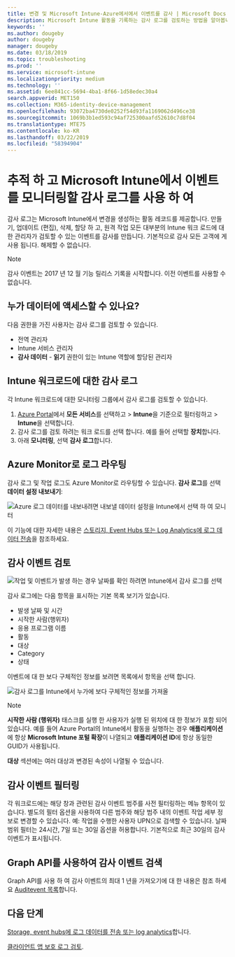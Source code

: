 ```yaml
---
title: 변경 및 Microsoft Intune-Azure에서에서 이벤트를 감사 | Microsoft Docs
description: Microsoft Intune 활동을 기록하는 감사 로그를 검토하는 방법을 알아봅니다.
keywords: ''
ms.author: dougeby
author: dougeby
manager: dougeby
ms.date: 03/18/2019
ms.topic: troubleshooting
ms.prod: ''
ms.service: microsoft-intune
ms.localizationpriority: medium
ms.technology: ''
ms.assetid: 6ee841cc-5694-4ba1-8f66-1d58edec30a4
search.appverid: MET150
ms.collection: M365-identity-device-management
ms.openlocfilehash: 93072ba4730de0252f54d93fa1169062d496ce38
ms.sourcegitcommit: 1069b3b1ed593c94af725300aafd52610c7d8f04
ms.translationtype: MTE75
ms.contentlocale: ko-KR
ms.lasthandoff: 03/22/2019
ms.locfileid: "58394904"
---
```

# <a name="use-audit-logs-to-track-and-monitor-events-in-microsoft-intune"></a>추적 하 고 Microsoft Intune에서 이벤트를 모니터링할 감사 로그를 사용 하 여

감사 로그는 Microsoft Intune에서 변경을 생성하는 활동 레코드를 제공합니다. 만들기, 업데이트 (편집), 삭제, 할당 하 고, 원격 작업 모든 대부분의 Intune 워크 로드에 대 한 관리자가 검토할 수 있는 이벤트를 감사를 만듭니다. 기본적으로 감사 모든 고객에 게 사용 됩니다. 해제할 수 없습니다.

> [!NOTE]
> 감사 이벤트는 2017 년 12 월 기능 릴리스 기록을 시작합니다. 이전 이벤트를 사용할 수 없습니다.

## <a name="who-can-access-the-data"></a>누가 데이터에 액세스할 수 있나요?

다음 권한을 가진 사용자는 감사 로그를 검토할 수 있습니다.

- 전역 관리자
- Intune 서비스 관리자
- **감사 데이터** - **읽기** 권한이 있는 Intune 역할에 할당된 관리자

## <a name="audit-logs-for-intune-workloads"></a>Intune 워크로드에 대한 감사 로그

각 Intune 워크로드에 대한 모니터링 그룹에서 감사 로그를 검토할 수 있습니다.

1. [Azure Portal](https://portal.azure.com/)에서 **모든 서비스**를 선택하고 > **Intune**을 기준으로 필터링하고 > **Intune**을 선택합니다.
2. 감사 로그를 검토 하려는 워크 로드를 선택 합니다. 예를 들어 선택할 **장치**합니다.
3. 아래 **모니터링**, 선택 **감사 로그**합니다.

## <a name="route-logs-to-azure-monitor"></a>Azure Monitor로 로그 라우팅

감사 로그 및 작업 로그도 Azure Monitor로 라우팅할 수 있습니다. **감사 로그**를 선택 **데이터 설정 내보내기**:

![Azure 로그 데이터를 내보내려면 내보낼 데이터 설정을 Intune에서 선택 하 여 모니터](./media/audit-logs-export-data-settings.png)

이 기능에 대한 자세한 내용은 [스토리지, Event Hubs 또는 Log Analytics에 로그 데이터 전송](review-logs-using-azure-monitor.md)을 참조하세요.

## <a name="review-audit-events"></a>감사 이벤트 검토

![작업 및 이벤트가 발생 하는 경우 날짜를 확인 하려면 Intune에서 감사 로그를 선택](./media/monitor-audit-logs.png "감사 로그")

감사 로그에는 다음 항목을 표시하는 기본 목록 보기가 있습니다.

- 발생 날짜 및 시간
- 시작한 사람(행위자)
- 응용 프로그램 이름
- 활동
- 대상
- Category
- 상태

이벤트에 대 한 보다 구체적인 정보를 보려면 목록에서 항목을 선택 합니다.

![감사 로그를 Intune에서 누가에 보다 구체적인 정보를 가져올](./media/monitor-audit-log-detail.png "감사 로그 세부 정보")

> [!NOTE]
> **시작한 사람 (행위자)** 태스크를 실행 한 사용자가 실행 된 위치에 대 한 정보가 포함 되어 있습니다. 예를 들어 Azure Portal의 Intune에서 활동을 실행하는 경우 **애플리케이션**에 항상 **Microsoft Intune 포털 확장**이 나열되고 **애플리케이션 ID**에 항상 동일한 GUID가 사용됩니다.
> 
> **대상** 섹션에는 여러 대상과 변경된 속성이 나열될 수 있습니다.  

## <a name="filter-audit-events"></a>감사 이벤트 필터링

각 워크로드에는 해당 창과 관련된 감사 이벤트 범주를 사전 필터링하는 메뉴 항목이 있습니다. 별도의 필터 옵션을 사용하여 다른 범주와 해당 범주 내의 이벤트 작업 세부 정보로 변경할 수 있습니다. 예: 작업을 수행한 사용자 UPN으로 검색할 수 있습니다. 날짜 범위 필터는 24시간, 7일 또는 30일 옵션을 허용합니다. 기본적으로 최근 30일의 감사 이벤트가 표시됩니다.

## <a name="use-graph-api-to-retrieve-audit-events"></a>Graph API를 사용하여 감사 이벤트 검색

Graph API를 사용 하 여 감사 이벤트의 최대 1 년을 가져오기에 대 한 내용은 참조 하세요 [Auditevent 목록](https://docs.microsoft.com/graph/api/intune-auditing-auditevent-list?view=graph-rest-1.0)합니다.

## <a name="next-steps"></a>다음 단계

[Storage, event hubs에 로그 데이터를 전송 또는 log analytics](review-logs-using-azure-monitor.md)합니다.

[클라이언트 앱 보호 로그 검토](app-protection-policy-settings-log.md).
